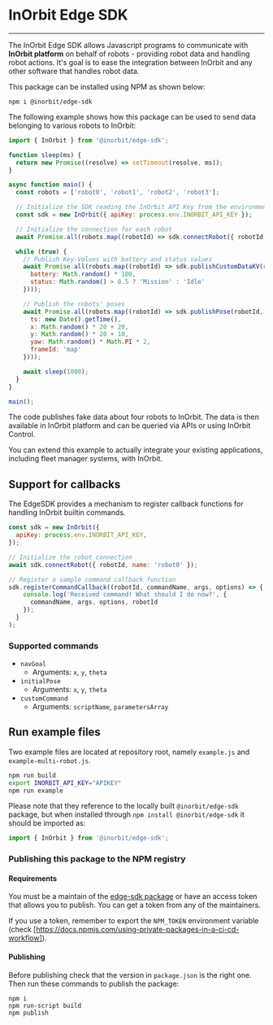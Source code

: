 # InOrbit Edge SDK

---

The InOrbit Edge SDK allows Javascript programs to communicate with **InOrbit platform**
on behalf of robots - providing robot data and handling robot actions.
It's goal is to ease the integration between InOrbit and any other software that handles robot data.

This package can be installed using NPM as shown below:

```console
npm i @inorbit/edge-sdk
```

The following example shows how this package can be used to send data belonging
to various robots to InOrbit:

```javascript
import { InOrbit } from '@inorbit/edge-sdk';

function sleep(ms) {
  return new Promise((resolve) => setTimeout(resolve, ms));
}

async function main() {
  const robots = ['robot0', 'robot1', 'robot2', 'robot3'];

  // Initialize the SDK reading the InOrbit API Key from the environment
  const sdk = new InOrbit({ apiKey: process.env.INORBIT_API_KEY });

  // Initialize the connection for each robot
  await Promise.all(robots.map((robotId) => sdk.connectRobot({ robotId })));

  while (true) {
    // Publish Key-Values with battery and status values
    await Promise.all(robots.map((robotId) => sdk.publishCustomDataKV(robotId, {
      battery: Math.random() * 100,
      status: Math.random() > 0.5 ? 'Mission' : 'Idle'
    })));

    // Publish the robots' poses
    await Promise.all(robots.map((robotId) => sdk.publishPose(robotId, {
      ts: new Date().getTime(),
      x: Math.random() * 20 + 20,
      y: Math.random() * 20 + 10,
      yaw: Math.random() * Math.PI * 2,
      frameId: 'map'
    })));

    await sleep(1000);
  }
}

main();
```

The code publishes fake data about four robots to InOrbit. The data is then
available in InOrbit platform and can be queried via APIs or using InOrbit Control.

You can extend this example to actually integrate your existing applications, including fleet manager systems,
with InOrbit.

## Support for callbacks

The EdgeSDK provides a mechanism to register callback functions for handling InOrbit builtin commands.

```javascript
const sdk = new InOrbit({
  apiKey: process.env.INORBIT_API_KEY,
});

// Initialize the robot connection
await sdk.connectRobot({ robotId, name: 'robot0' });

// Register a sample command callback function
sdk.registerCommandCallback((robotId, commandName, args, options) => {
    console.log('Received command! What should I do now?', {
      commandName, args, options, robotId
    });  
  }
);
```

### Supported commands

- `navGoal`
  - Arguments: `x`, `y`, `theta`
- `initialPose`
  - Arguments: `x`, `y`, `theta`
- `customCommand`
  - Arguments: `scriptName`, `parametersArray`

## Run example files

Two example files are located at repository root, namely `example.js` and `example-multi-robot.js`.

```bash
npm run build
export INORBIT_API_KEY="APIKEY"
npm run example
```

Please note that they reference to the locally built `@inorbit/edge-sdk` package, but when installed through `npm install @inorbit/edge-sdk` it should be imported as:

```javascript
import { InOrbit } from '@inorbit/edge-sdk';
```

### Publishing this package to the NPM registry

#### Requirements

You must be a maintain of the [edge-sdk package](https://www.npmjs.com/package/@inorbit/edge-sdk/access)
or have an access token that allows you to publish. You can get a token from any of the maintainers.

If you use a token, remember to export the `NPM_TOKEN` environment variable (check [https://docs.npmjs.com/using-private-packages-in-a-ci-cd-workflow]).

#### Publishing

Before publishing check that the version in `package.json` is the right one. Then run these commands
to publish the package:

```
npm i
npm run-script build
npm publish
```
